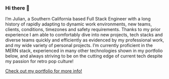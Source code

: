 ### Hi there 👋

I’m Julian, a Southern California based Full Stack Engineer with a long history of rapidly adapting to dynamic work environments, new teams, clients, conditions, timezones and safety requirements. Thanks to my prior experience I am able to comfortably dive into new projects, tech stacks and diverse teams quickly and efficiently as evidenced by my professional work, and my wide variety of personal projects. I’m currently proficient in the MERN stack, experienced in many other technologies shown in my portfolio below, and always striving to be on the cutting edge of current tech despite my passion for retro pop culture!

<a href="[http://julianbeard.codes](https://julianbeard.codes/)" target="_blank">Check out my portfolio for more info!</a>
